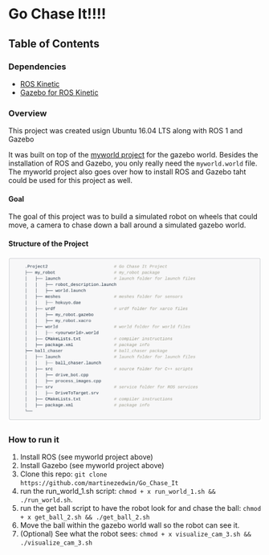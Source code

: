 # Go Chase It!!!!

## Table of Contents


### Dependencies

* [ROS Kinetic](http://wiki.ros.org/kinetic)
* [Gazebo for ROS Kinetic](http://gazebosim.org/tutorials?tut=ros_installing&cat=connect_ros)

### Overview
This project was created usign Ubuntu 16.04 LTS along with ROS 1 and Gazebo

It was built on top of the [myworld project](https://github.com/martinezedwin/myworld) for the gazebo world. Besides the installation of ROS and Gazebo, you only really need the `myworld.world` file. The myworld project also goes over how to install ROS and Gazebo taht could be used for this project as well.

#### Goal
The goal of this project was to build a simulated robot on wheels that could move, a camera to chase down a ball around a simulated gazebo world.

#### Structure of the Project

<p align="center">
  <!--<a href="https://vuepress.vuejs.org/" target="_blank"> -->
    <img width="580" src="./images/Structure.png" alt="image">
  </a>
</p>

### How to run it

1. Install ROS (see myworld project above)
2. Install Gazebo (see myworld project above)
3. Clone this repo: `git clone https://github.com/martinezedwin/Go_Chase_It`
4. run the run_world_1.sh script: `chmod + x run_world_1.sh && ./run_world.sh`. 
5. run the get ball script to have the robot look for and chase the ball: `chmod + x get_ball_2.sh && ./get_ball_2.sh`
6. Move the ball within the gazebo world wall so the robot can see it.
7. (Optional) See what the robot sees: `chmod + x visualize_cam_3.sh && ./visualize_cam_3.sh`

